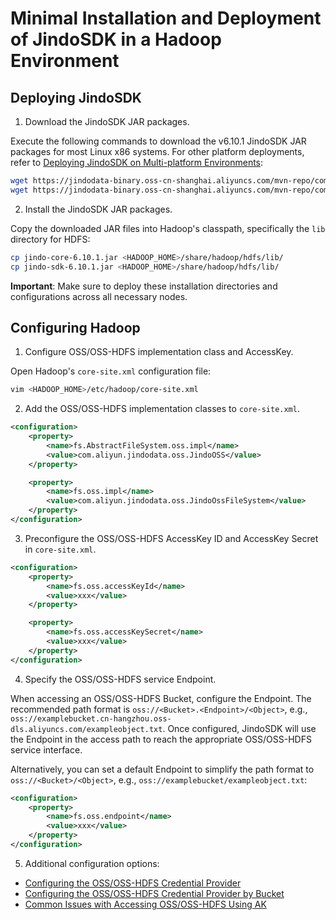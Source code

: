 # Minimal Installation and Deployment of JindoSDK in a Hadoop Environment

## Deploying JindoSDK

1. Download the JindoSDK JAR packages.

Execute the following commands to download the v6.10.1 JindoSDK JAR packages for most Linux x86 systems. For other platform deployments, refer to [Deploying JindoSDK on Multi-platform Environments](jindosdk_deployment_multi_platform.md):
```bash
wget https://jindodata-binary.oss-cn-shanghai.aliyuncs.com/mvn-repo/com/aliyun/jindodata/jindo-sdk/6.10.1/jindo-sdk-6.10.1.jar
wget https://jindodata-binary.oss-cn-shanghai.aliyuncs.com/mvn-repo/com/aliyun/jindodata/jindo-core/6.10.1/jindo-core-6.10.1.jar
```

2. Install the JindoSDK JAR packages.

Copy the downloaded JAR files into Hadoop's classpath, specifically the `lib` directory for HDFS:

```bash
cp jindo-core-6.10.1.jar <HADOOP_HOME>/share/hadoop/hdfs/lib/
cp jindo-sdk-6.10.1.jar <HADOOP_HOME>/share/hadoop/hdfs/lib/
```
**Important**: Make sure to deploy these installation directories and configurations across all necessary nodes.

## Configuring Hadoop

1. Configure OSS/OSS-HDFS implementation class and AccessKey.

Open Hadoop's `core-site.xml` configuration file:
```bash
vim <HADOOP_HOME>/etc/hadoop/core-site.xml
```

2. Add the OSS/OSS-HDFS implementation classes to `core-site.xml`.
```xml
<configuration>
    <property>
        <name>fs.AbstractFileSystem.oss.impl</name>
        <value>com.aliyun.jindodata.oss.JindoOSS</value>
    </property>

    <property>
        <name>fs.oss.impl</name>
        <value>com.aliyun.jindodata.oss.JindoOssFileSystem</value>
    </property>
</configuration>
```

3. Preconfigure the OSS/OSS-HDFS AccessKey ID and AccessKey Secret in `core-site.xml`.
```xml
<configuration>
    <property>
        <name>fs.oss.accessKeyId</name>
        <value>xxx</value>
    </property>

    <property>
        <name>fs.oss.accessKeySecret</name>
        <value>xxx</value>
    </property>
</configuration>
```

4. Specify the OSS/OSS-HDFS service Endpoint.

When accessing an OSS/OSS-HDFS Bucket, configure the Endpoint. The recommended path format is `oss://<Bucket>.<Endpoint>/<Object>`, e.g., `oss://examplebucket.cn-hangzhou.oss-dls.aliyuncs.com/exampleobject.txt`. Once configured, JindoSDK will use the Endpoint in the access path to reach the appropriate OSS/OSS-HDFS service interface.

Alternatively, you can set a default Endpoint to simplify the path format to `oss://<Bucket>/<Object>`, e.g., `oss://examplebucket/exampleobject.txt`:
```xml
<configuration>
    <property>
        <name>fs.oss.endpoint</name>
        <value>xxx</value>
    </property>
</configuration>
```

5. Additional configuration options:
- [Configuring the OSS/OSS-HDFS Credential Provider](./jindosdk_credential_provider.md)
- [Configuring the OSS/OSS-HDFS Credential Provider by Bucket](./jindosdk_credential_provider_bucket.md)
- [Common Issues with Accessing OSS/OSS-HDFS Using AK](./jindosdk_credential_provider_faq.md)